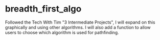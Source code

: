 # breadth_first_algo
Followed the Tech With Tim "3 Intermediate Projects", I will expand on this graphically and using other algorithms. I will also add a function to allow users to choose which algorithm is used for pathfinding.
